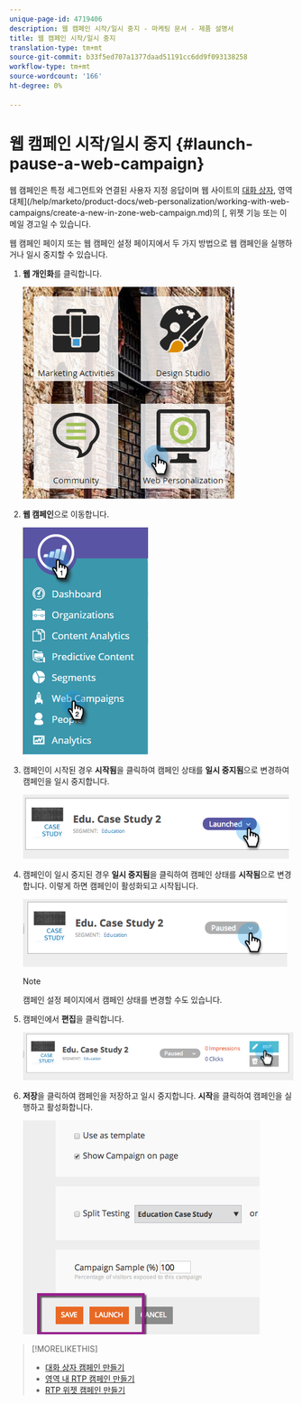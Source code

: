 ```yaml
---
unique-page-id: 4719406
description: 웹 캠페인 시작/일시 중지 - 마케팅 문서 - 제품 설명서
title: 웹 캠페인 시작/일시 중지
translation-type: tm+mt
source-git-commit: b33f5ed707a1377daad51191cc6dd9f093138258
workflow-type: tm+mt
source-wordcount: '166'
ht-degree: 0%

---
```



# 웹 캠페인 시작/일시 중지 {#launch-pause-a-web-campaign}

웹 캠페인은 특정 세그먼트와 연결된 사용자 지정 응답이며 웹 사이트의 [대화 상자](/help/marketo/product-docs/web-personalization/working-with-web-campaigns/create-a-new-dialog-web-campaign.md), 영역 대체](/help/marketo/product-docs/web-personalization/working-with-web-campaigns/create-a-new-in-zone-web-campaign.md)의 [, 위젯 기능 또는 이메일 경고일 수 있습니다.

웹 캠페인 페이지 또는 웹 캠페인 설정 페이지에서 두 가지 방법으로 웹 캠페인을 실행하거나 일시 중지할 수 있습니다.

1. **웹 개인화**&#x200B;를 클릭합니다.

   ![](assets/one-1.png)

1. **웹 캠페인**&#x200B;으로 이동합니다.

   ![](assets/two-1.png)

1. 캠페인이 시작된 경우 **시작됨**&#x200B;을 클릭하여 캠페인 상태를 **일시 중지됨**&#x200B;으로 변경하여 캠페인을 일시 중지합니다.

   ![](assets/image2014-11-26-17-3a26-3a38.png)

1. 캠페인이 일시 중지된 경우 **일시 중지됨**&#x200B;을 클릭하여 캠페인 상태를 **시작됨**&#x200B;으로 변경합니다. 이렇게 하면 캠페인이 활성화되고 시작됩니다.

   ![](assets/image2014-11-26-17-3a28-3a59.png)

   >[!NOTE]
   >
   >캠페인 설정 페이지에서 캠페인 상태를 변경할 수도 있습니다.

1. 캠페인에서 **편집**&#x200B;을 클릭합니다.

   ![](assets/image2014-11-26-17-3a31-3a37.png)

1. **저장**&#x200B;을 클릭하여 캠페인을 저장하고 일시 중지합니다. **시작**&#x200B;을 클릭하여 캠페인을 실행하고 활성화합니다.

   ![](assets/image2014-11-26-17-3a32-3a48.png)

>[!MORELIKETHIS]
>
>* [대화 상자 캠페인 만들기](/help/marketo/product-docs/web-personalization/working-with-web-campaigns/create-a-new-dialog-web-campaign.md)
>* [영역 내 RTP 캠페인 만들기](/help/marketo/product-docs/web-personalization/working-with-web-campaigns/create-a-new-in-zone-web-campaign.md)
>* [RTP 위젯 캠페인 만들기](/help/marketo/product-docs/web-personalization/working-with-web-campaigns/create-a-new-widget-web-campaign.md)

